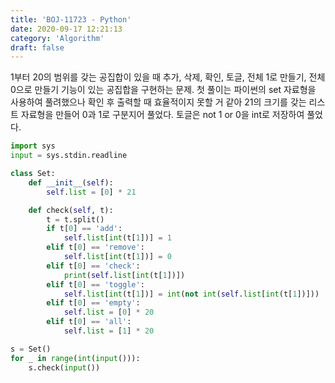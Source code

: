 ```yaml
---
title: 'BOJ-11723 - Python'
date: 2020-09-17 12:21:13
category: 'Algorithm'
draft: false
---
```

1부터 20의 범위를 갖는 공집합이 있을 때 추가, 삭제, 확인, 토글, 전체 1로 만들기, 전체 0으로 만들기 기능이 있는 공집합을 구현하는 문제. 첫 풀이는 파이썬의 set 자료형을 사용하여 풀려했으나 확인 후 출력할 때 효율적이지 못할 거 같아 21의 크기를 갖는 리스트 자료형을 만들어 0과 1로 구분지어 풀었다. 토글은 not 1 or 0을 int로 저장하여 풀었다.
```python
import sys
input = sys.stdin.readline

class Set:
    def __init__(self):
        self.list = [0] * 21

    def check(self, t):
        t = t.split()
        if t[0] == 'add':
            self.list[int(t[1])] = 1
        elif t[0] == 'remove':
            self.list[int(t[1])] = 0
        elif t[0] == 'check':
            print(self.list[int(t[1])])
        elif t[0] == 'toggle':
            self.list[int(t[1])] = int(not int(self.list[int(t[1])]))
        elif t[0] == 'empty':
            self.list = [0] * 20
        elif t[0] == 'all':
            self.list = [1] * 20

s = Set()
for _ in range(int(input())):
    s.check(input())

```